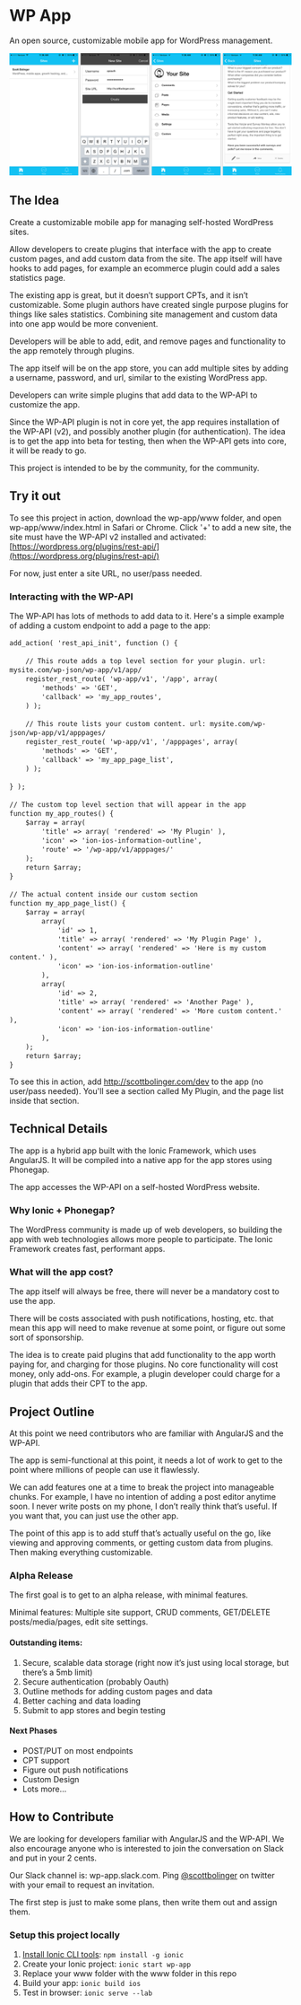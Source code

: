 # WP App

An open source, customizable mobile app for WordPress management.

![Preview Image](wp-app-mockup1.jpg)

## The Idea

Create a customizable mobile app for managing self-hosted WordPress sites.

Allow developers to create plugins that interface with the app to create custom pages, and add custom data from the site.  The app itself will have hooks to add pages, for example an ecommerce plugin could add a sales statistics page.

The existing app is great, but it doesn’t support CPTs, and it isn’t customizable.  Some plugin authors have created single purpose plugins for things like sales statistics. Combining site management and custom data into one app would be more convenient.

Developers will be able to add, edit, and remove pages and functionality to the app remotely through plugins.

The app itself will be on the app store, you can add multiple sites by adding a username, password, and url, similar to the existing WordPress app.

Developers can write simple plugins that add data to the WP-API to customize the app.

Since the WP-API plugin is not in core yet, the app requires installation of the WP-API (v2), and possibly another plugin (for authentication).  The idea is to get the app into beta for testing, then when the WP-API gets into core, it will be ready to go.

This project is intended to be by the community, for the community.

## Try it out

To see this project in action, download the wp-app/www folder, and open wp-app/www/index.html in Safari or Chrome. Click '+' to add a new site, the site must have the WP-API v2 installed and activated: [https://wordpress.org/plugins/rest-api/](https://wordpress.org/plugins/rest-api/)

For now, just enter a site URL, no user/pass needed.

### Interacting with the WP-API

The WP-API has lots of methods to add data to it. Here's a simple example of adding a custom endpoint to add a page to the app:

	add_action( 'rest_api_init', function () {

		// This route adds a top level section for your plugin. url: mysite.com/wp-json/wp-app/v1/app/
		register_rest_route( 'wp-app/v1', '/app', array(
	        'methods' => 'GET',
	        'callback' => 'my_app_routes',
	    ) );
		
		// This route lists your custom content. url: mysite.com/wp-json/wp-app/v1/apppages/
	    register_rest_route( 'wp-app/v1', '/apppages', array(
	        'methods' => 'GET',
	        'callback' => 'my_app_page_list',
	    ) );

	} );
	
	// The custom top level section that will appear in the app
	function my_app_routes() {
		$array = array(
			'title' => array( 'rendered' => 'My Plugin' ),
			'icon' => 'ion-ios-information-outline',
			'route' => '/wp-app/v1/apppages/'
		);
		return $array;
	}
	
	// The actual content inside our custom section
	function my_app_page_list() {
		$array = array( 
			array(
				'id' => 1,
				'title' => array( 'rendered' => 'My Plugin Page' ),
				'content' => array( 'rendered' => 'Here is my custom content.' ),
				'icon' => 'ion-ios-information-outline'
			),
			array(
				'id' => 2,
				'title' => array( 'rendered' => 'Another Page' ),
				'content' => array( 'rendered' => 'More custom content.' ),
				'icon' => 'ion-ios-information-outline'
			),
		);
		return $array;
	}

To see this in action, add http://scottbolinger.com/dev to the app (no user/pass needed). You'll see a section called My Plugin, and the page list inside that section.

## Technical Details

The app is a hybrid app built with the Ionic Framework, which uses AngularJS. It will be compiled into a native app for the app stores using Phonegap.

The app accesses the WP-API on a self-hosted WordPress website.

### Why Ionic + Phonegap?

The WordPress community is made up of web developers, so building the app with web technologies allows more people to participate.  The Ionic Framework creates fast, performant apps.

### What will the app cost?

The app itself will always be free, there will never be a mandatory cost to use the app.

There will be costs associated with push notifications, hosting, etc. that mean this app will need to make revenue at some point, or figure out some sort of sponsorship.  

The idea is to create paid plugins that add functionality to the app worth paying for, and charging for those plugins.  No core functionality will cost money, only add-ons.  For example, a plugin developer could charge for a plugin that adds their CPT to the app.

## Project Outline

At this point we need contributors who are familiar with AngularJS and the WP-API.

The app is semi-functional at this point, it needs a lot of work to get to the point where millions of people can use it flawlessly.

We can add features one at a time to break the project into manageable chunks. For example, I have no intention of adding a post editor anytime soon.  I never write posts on my phone, I don’t really think that’s useful.  If you want that, you can just use the other app.

The point of this app is to add stuff that’s actually useful on the go, like viewing and approving comments, or getting custom data from plugins.  Then making everything customizable.

### Alpha Release

The first goal is to get to an alpha release, with minimal features.

Minimal features: Multiple site support, CRUD comments, GET/DELETE posts/media/pages, edit site settings.

#### Outstanding items:

1. Secure, scalable data storage (right now it’s just using local storage, but there’s a 5mb limit)
2. Secure authentication (probably Oauth)
3. Outline methods for adding custom pages and data
4. Better caching and data loading
5. Submit to app stores and begin testing

#### Next Phases

- POST/PUT on most endpoints
- CPT support
- Figure out push notifications
- Custom Design
- Lots more…

## How to Contribute

We are looking for developers familiar with AngularJS and the WP-API. We also encourage anyone who is interested to join the conversation on Slack and put in your 2 cents.

Our Slack channel is: wp-app.slack.com. Ping [@scottbolinger](https://twitter.com/scottbolinger) on twitter with your email to request an invitation.

The first step is just to make some plans, then write them out and assign them.

### Setup this project locally

1. [Install Ionic CLI tools](http://ionicframework.com/docs/cli/install.html): `npm install -g ionic`
2. Create your Ionic project: `ionic start wp-app`
3. Replace your www folder with the www folder in this repo
4. Build your app: `ionic build ios`
5. Test in browser: `ionic serve --lab`
